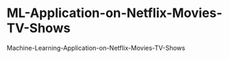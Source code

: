 # ML-Application-on-Netflix-Movies-TV-Shows
Machine-Learning-Application-on-Netflix-Movies-TV-Shows
